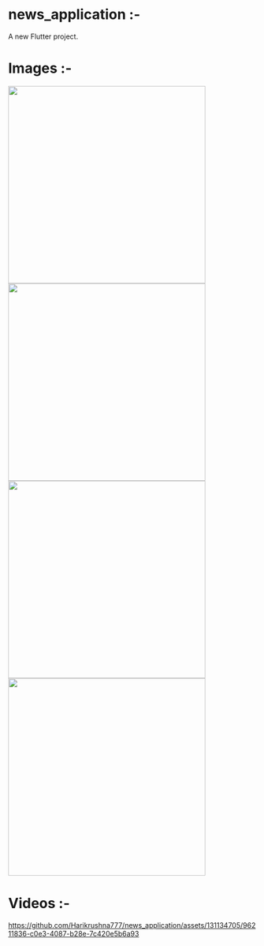 # news_application :- 

A new Flutter project.

# Images :-

<img src="https://github.com/Harikrushna777/news_application/assets/131134705/db82af2a-975a-4b95-8268-4b842d8f1fa0" height="400"></img>
<img src="https://github.com/Harikrushna777/news_application/assets/131134705/6227f89e-99a8-47d6-b68d-fbd06dc3baf7" height="400"></img>
<img src="https://github.com/Harikrushna777/news_application/assets/131134705/e4c13d98-6bc4-43a1-8a20-08b6b5774109" height="400"></img>
<img src="https://github.com/Harikrushna777/news_application/assets/131134705/8db41ecc-37bc-4e1e-8042-0d0afec39b1b" height="400"></img>

# Videos :-

https://github.com/Harikrushna777/news_application/assets/131134705/96211836-c0e3-4087-b28e-7c420e5b6a93

